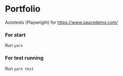 # Portfolio
Autotests (Playwright) for https://www.saucedemo.com/

### For start
Run `yarn`

### For test running
Run `yarn test`
